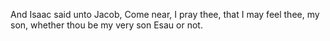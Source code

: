 And Isaac said unto Jacob, Come near, I pray thee, that I may feel thee, my son, whether thou be my very son Esau or not.
